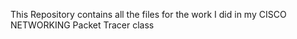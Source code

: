 This Repository contains all the files for the work I did in my CISCO NETWORKING Packet Tracer class
